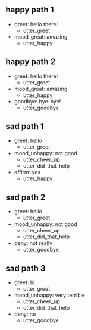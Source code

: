 ## happy path 1
* greet: hello there!
    - utter_greet
* mood_great: amazing   <!-- predicted: greet: amazing -->
    - utter_happy   <!-- predicted: utter_greet -->


## happy path 2
* greet: hello there!
    - utter_greet
* mood_great: amazing   <!-- predicted: greet: amazing -->
    - utter_happy   <!-- predicted: utter_greet -->
* goodbye: bye-bye!
    - utter_goodbye


## sad path 1
* greet: hello
    - utter_greet
* mood_unhappy: not good   <!-- predicted: deny: not good -->
    - utter_cheer_up   <!-- predicted: action_default_fallback -->
    - utter_did_that_help   <!-- predicted: action_listen -->
* affirm: yes
    - utter_happy   <!-- predicted: utter_glad_to_help -->


## sad path 2
* greet: hello
    - utter_greet
* mood_unhappy: not good   <!-- predicted: deny: not good -->
    - utter_cheer_up   <!-- predicted: action_default_fallback -->
    - utter_did_that_help   <!-- predicted: action_listen -->
* deny: not really
    - utter_goodbye   <!-- predicted: action_default_fallback -->


## sad path 3
* greet: hi
    - utter_greet
* mood_unhappy: very terrible   <!-- predicted: greet: very terrible -->
    - utter_cheer_up   <!-- predicted: action_default_fallback -->
    - utter_did_that_help   <!-- predicted: action_listen -->
* deny: no
    - utter_goodbye   <!-- predicted: action_default_fallback -->


